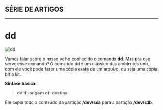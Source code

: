 ## SÉRIE DE ARTIGOS
_____________________________________
# dd
![dd](http://cdn.computerhope.com/linux/dd.gif)

Vamos falar sobre o nosso velho conhecido o comando **dd**. Mas pra que serve esse comando? O comando dd é um clássico dos ambientes unix, com ele você pode fazer uma cópia exata de um arquivo, ou seja uma cópia bit a bit. 

**Sintaxe básica:**

> **dd if=origem of=destino**

Ele copia todo o conteúdo da partição **/dev/sda** para a partição **/dev/sdb**.

